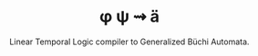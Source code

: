 <div align="center"><h1> φ ψ ⇝ </h1>

Linear Temporal Logic compiler to Generalized Büchi Automata.

</div>
